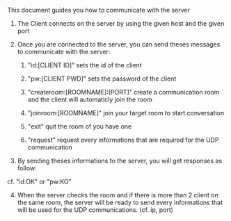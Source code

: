 This document guides you how to communicate with the server

1) The Client connects on the server by using the given host and the given port

2) Once you are connected to the server, you can send theses messages to communicate with the server:
   1. "id:[CLIENT ID]"
      sets the id of the client

   2. "pw:[CLIENT PWD]"
      sets the password of the client

   3. "createroom:[ROOMNAME]:[PORT]"
      create a communication room and the client will automaticly join the room

   4. "joinroom:[ROOMNAME]"
      join your target room to start conversation

   5. "exit"
      quit the room of you have one

   6. "request"
      request every informations that are required for the UDP communication

3) By sending theses informations to the server, you will get responses as follow:

   [type of message]:[status]

cf. "id:OK" or "pw:KO"

4) When the server checks the room and if there is more than 2 client on the same room, the server will be ready to send every informations that will be used for the UDP communications. (cf. ip, port)
